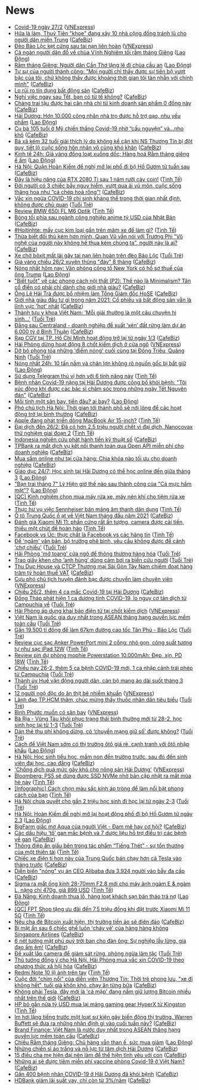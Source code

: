 # News

- [Covid-19 ngày 27/2](https://vnexpress.net/covid-19-ngay-27-2-4240871.html) ([VNExpress](https://vnexpress.net))
- [Hứa là làm, Thuỷ Tiên "khoe" đang xây 10 nhà cộng đồng tránh lũ cho người dân miền Trung](https://cafebiz.vn/hua-la-lam-thuy-tien-khoe-dang-xay-10-nha-cong-dong-tranh-lu-cho-nguoi-dan-mien-trung-20210226233522631.chn) ([CafeBiz](https://cafebiz.vn))
- [Đèo Bảo Lộc kẹt cứng sau tai nạn liên hoàn](https://vnexpress.net/deo-bao-loc-ket-cung-sau-tai-nan-lien-hoan-4240829.html) ([VNExpress](https://vnexpress.net))
- [Cả ngàn người dân đổ về chùa Vĩnh Nghiêm tối rằm tháng Giêng](https://laodong.vn/photo/ca-ngan-nguoi-dan-do-ve-chua-vinh-nghiem-toi-ram-thang-gieng-884018.ldo) ([Lao Động](https://laodong.vn))
- [Rằm tháng Giêng: Người dân Cần Thơ lặng lẽ đi chùa cầu an](https://laodong.vn/photo/ram-thang-gieng-nguoi-dan-can-tho-lang-le-di-chua-cau-an-884019.ldo) ([Lao Động](https://laodong.vn))
- [Tự sự của người thành công: "Mọi người chỉ thấy được sự tiến bộ vượt bậc của tôi, chứ không thấy được khoảng thời gian tôi tàn nhẫn với chính mình"](https://cafebiz.vn/tu-su-cua-nguoi-thanh-cong-moi-nguoi-chi-thay-duoc-su-tien-bo-vuot-bac-cua-toi-chu-khong-thay-duoc-khoang-thoi-gian-toi-tan-nhan-voi-chinh-minh-20210221225458188.chn) ([CafeBiz](https://cafebiz.vn))
- [Lo rủi ro tín dụng bất động sản](https://cafebiz.vn/lo-rui-ro-tin-dung-bat-dong-san-20210226190141211.chn) ([CafeBiz](https://cafebiz.vn))
- [Nghỉ việc ngay sau Tết, bạn có tử tế không?](https://cafebiz.vn/nghi-viec-ngay-sau-tet-ban-co-tu-te-khong-20210226214614098.chn) ([CafeBiz](https://cafebiz.vn))
- [Chàng trai tậu được hai căn nhà chỉ từ kinh doanh sản phẩm 0 đồng này](https://cafebiz.vn/chang-trai-tau-duoc-hai-can-nha-chi-tu-kinh-doanh-san-pham-0-dong-nay-20210226202854.chn) ([CafeBiz](https://cafebiz.vn))
- [Hải Dương: Hơn 10.000 công nhân nhà trọ được hỗ trợ gạo, nhu yếu phẩm](https://laodong.vn/cong-doan/hai-duong-hon-10000-cong-nhan-nha-tro-duoc-ho-tro-gao-nhu-yeu-pham-884023.ldo) ([Lao Động](https://laodong.vn))
- [Cụ bà 105 tuổi ở Mỹ chiến thắng Covid-19 nhờ “cầu nguyện” và...nho khô](https://cafebiz.vn/cu-ba-105-tuoi-o-my-chien-thang-covid-19-nho-cau-nguyen-vanho-kho-20210226211006892.chn) ([CafeBiz](https://cafebiz.vn))
- [Bà xã kém 32 tuổi giải thích lý do không kề cận khi NS Thương Tín bị đột quỵ, tiết lộ cuộc sống hôn nhân vô cùng khó khăn](https://cafebiz.vn/ba-xa-kem-32-tuoi-giai-thich-ly-do-khong-ke-can-khi-ns-thuong-tin-bi-dot-quy-tiet-lo-cuoc-song-hon-nhan-vo-cung-kho-khan-20210226213610065.chn) ([CafeBiz](https://cafebiz.vn))
- [Kinh tế 24h: Giá vàng đồng loạt xuống dốc; Hàng hoá Rằm tháng giêng ế ẩm](https://laodong.vn/kinh-te/kinh-te-24h-gia-vang-dong-loat-xuong-doc-hang-hoa-ram-thang-gieng-e-am-884011.ldo) ([Lao Động](https://laodong.vn))
- [Hà Nội: Quận Hoàn Kiếm đề nghị mở lại phố đi bộ Hồ Gươm từ tuần sau](https://cafebiz.vn/ha-noi-quan-hoan-kiem-de-nghi-mo-lai-pho-di-bo-ho-guom-tu-tuan-sau-20210226200554894.chn) ([CafeBiz](https://cafebiz.vn))
- [Đây là hiệu năng của RTX 2080 Ti sau 1 năm rưỡi cày coin!](https://tinhte.vn/thread/day-la-hieu-nang-cua-rtx-2080-ti-sau-1-nam-ruoi-cay-coin.3283781/) ([Tinh Tế](https://tinhte.vn))
- [Đời người có 3 chiếc bẫy nguy hiểm, vượt qua ải vũ môn, cuộc sống thăng hoa như “cá chép hoá rồng”!](https://cafebiz.vn/doi-nguoi-co-3-chiec-bay-nguy-hiem-vuot-qua-ai-vu-mon-cuoc-song-thang-hoa-nhu-ca-chep-hoa-rong-20210226210505602.chn) ([CafeBiz](https://cafebiz.vn))
- [Vắc xin ngừa COVID-19 chỉ sinh kháng thể trong thời gian nhất định, không được chủ quan](https://tuoitre.vn/vac-xin-ngua-covid-19-chi-sinh-khang-the-trong-thoi-gian-nhat-dinh-khong-duoc-chu-quan-20210226210228626.htm) ([Tuổi Trẻ](https://tuoitre.vn))
- [Review BMW 650i FL M6 Optik](https://tinhte.vn/thread/review-bmw-650i-fl-m6-optik.3283591/) ([Tinh Tế](https://tinhte.vn))
- [Bóng tối phía sau ngành công nghiệp anime tỷ USD của Nhật Bản](https://cafebiz.vn/bong-toi-phia-sau-nganh-cong-nghiep-anime-ty-usd-cua-nhat-ban-20210226204551347.chn) ([CafeBiz](https://cafebiz.vn))
- [#Hoitinhte: mấy cục kim loại gắn trên mâm xe để làm gì?](https://tinhte.vn/thread/hoitinhte-may-cuc-kim-loai-gan-tren-mam-xe-de-lam-gi.3283583/) ([Tinh Tế](https://tinhte.vn))
- [Thừa biết đối thủ kém hơn mình, Quan Vũ vẫn nói với Trương Phi "Võ nghệ của người này không hề thua kém chúng ta", người này là ai?](https://cafebiz.vn/thua-biet-doi-thu-kem-hon-minh-quan-vu-van-noi-voi-truong-phi-vo-nghe-cua-nguoi-nay-khong-he-thua-kem-chung-ta-nguoi-nay-la-ai-20210226210209018.chn) ([CafeBiz](https://cafebiz.vn))
- [Xe chở bôxit mất lái gây tai nạn liên hoàn trên đèo Bảo Lộc](https://tuoitre.vn/xe-cho-boxit-mat-lai-gay-tai-nan-lien-hoan-tren-deo-bao-loc-20210226210159096.htm) ([Tuổi Trẻ](https://tuoitre.vn))
- [Giá vàng chiều 26/2 xuyên thủng "đáy" 8 tháng](https://cafebiz.vn/gia-vang-chieu-26-2-xuyen-thung-day-8-thang-20210226200458121.chn) ([CafeBiz](https://cafebiz.vn))
- [Nóng nhất hôm nay: Văn phòng công tố New York có hồ sơ thuế của ông Trump](https://laodong.vn/video-the-gioi/nong-nhat-hom-nay-van-phong-cong-to-new-york-co-ho-so-thue-cua-ong-trump-883996.ldo) ([Lao Động](https://laodong.vn))
- ["Biết tuốt" về các phong cách nội thất (P2): Thế nào là Minimalism? Tân cổ điển có phải chỉ dành cho giới nhà giàu?](https://cafebiz.vn/biet-tuot-ve-cac-phong-cach-noi-that-p2-the-nao-la-minimalism-tan-co-dien-co-phai-chi-danh-cho-gioi-nha-giau-20210226205334082.chn) ([CafeBiz](https://cafebiz.vn))
- [Ông Lê Hải Trà được bổ nhiệm làm Tổng Giám đốc HoSE](https://cafebiz.vn/ong-le-hai-tra-duoc-bo-nhiem-lam-tong-giam-doc-hose-20210226200315716.chn) ([CafeBiz](https://cafebiz.vn))
- [Giới nhà giàu đầu tư gì trong năm 2021: Cổ phiếu và bất động sản vẫn là lĩnh vực 'hot' nhất](https://cafebiz.vn/gioi-nha-giau-dau-tu-gi-trong-nam-2021-co-phieu-va-bat-dong-san-van-la-linh-vuc-hot-nhat-20210226191719414.chn) ([CafeBiz](https://cafebiz.vn))
- [Thành tựu y khoa Việt Nam: 'Mỗi giải thưởng là một câu chuyện hi sinh...'](https://tuoitre.vn/thanh-tuu-y-khoa-viet-nam-moi-giai-thuong-la-mot-cau-chuyen-hi-sinh-20210226200308761.htm) ([Tuổi Trẻ](https://tuoitre.vn))
- [Đằng sau Centraland - doanh nghiệp đề xuất ‘xén’ đất rừng làm dự án 6.000 tỷ ở Bình Thuận](https://cafebiz.vn/dang-sau-centraland-doanh-nghiep-de-xuat-xen-dat-rung-lam-du-an-6000-ty-o-binh-thuan-20210226184645939.chn) ([CafeBiz](https://cafebiz.vn))
- [Rạp CGV tại TP. Hồ Chí Minh hoạt động trở lại từ ngày 1/3](https://cafebiz.vn/rap-cgv-tai-tp-ho-chi-minh-hoat-dong-tro-lai-tu-ngay-1-3-20210226184131972.chn) ([CafeBiz](https://cafebiz.vn))
- [Hải Phòng dừng hoạt động 8 chốt kiểm dịch ở cửa ngõ](https://vnexpress.net/hai-phong-dung-hoat-dong-8-chot-kiem-dich-o-cua-ngo-4240805.html) ([VNExpress](https://vnexpress.net))
- [Dỡ bỏ phong tỏa những 'điểm nóng' cuối cùng tại Đông Triều, Quảng Ninh](https://tuoitre.vn/do-bo-phong-toa-nhung-diem-nong-cuoi-cung-tai-dong-trieu-quang-ninh-20210226193909718.htm) ([Tuổi Trẻ](https://tuoitre.vn))
- [Nóng nhất 24h: 10 tấn nầm và chân lợn không rõ nguồn gốc bị bắt giữ](https://laodong.vn/video-thoi-su/nong-nhat-24h-10-tan-nam-va-chan-lon-khong-ro-nguon-goc-bi-bat-giu-883983.ldo) ([Lao Động](https://laodong.vn))
- [Sử dụng Telegram thú vị hơn với 6 tính năng này](https://tinhte.vn/thread/su-dung-telegram-thu-vi-hon-voi-6-tinh-nang-nay.3283731/) ([Tinh Tế](https://tinhte.vn))
- [Bệnh nhân Covid-19 nặng tại Hải Dương được công bố khỏi bệnh: "Tôi xúc động khi được các bác sĩ chăm sóc trong những ngày Tết Nguyên đán"](https://cafebiz.vn/benh-nhan-covid-19-nang-tai-hai-duong-duoc-cong-bo-khoi-benh-toi-xuc-dong-khi-duoc-cac-bac-si-cham-soc-trong-nhung-ngay-tet-nguyen-dan-2021022618371103.chn) ([CafeBiz](https://cafebiz.vn))
- [Mỗi tỉnh một sân bay, tiền đâu? ai bay?](https://laodong.vn/su-kien-binh-luan/moi-tinh-mot-san-bay-tien-dau-ai-bay-883812.ldo) ([Lao Động](https://laodong.vn))
- [Phó chủ tịch Hà Nội: Thời gian tới thành phố sẽ nới lỏng để các hoạt động trở lại bình thường](https://cafebiz.vn/pho-chu-tich-ha-noi-thoi-gian-toi-thanh-pho-se-noi-long-de-cac-hoat-dong-tro-lai-binh-thuong-20210226192859472.chn) ([CafeBiz](https://cafebiz.vn))
- [Apple đang phát triển dòng MacBook Air 15-inch?](https://tinhte.vn/thread/apple-dang-phat-trien-dong-macbook-air-15-inch.3283733/) ([Tinh Tế](https://tinhte.vn))
- [Đại dịch đến 26/2: Đã có hơn 2.5 triệu người chết vì đại dịch, Nanocovax thử nghiệm giai đoạn 2](https://tinhte.vn/thread/dai-dich-den-26-2-da-co-hon-2-5-trieu-nguoi-chet-vi-dai-dich-nanocovax-thu-nghiem-giai-doan-2.3283729/) ([Tinh Tế](https://tinhte.vn))
- [Indonesia nghiên cứu phát hành tiền kỹ thuật số](https://cafebiz.vn/indonesia-nghien-cuu-phat-hanh-tien-ky-thuat-so-20210226171847588.chn) ([CafeBiz](https://cafebiz.vn))
- [TPBank ra mắt dịch vụ kết nối thanh toán qua Open API miễn phí cho doanh nghiệp](https://cafebiz.vn/tpbank-ra-mat-dich-vu-ket-noi-thanh-toan-qua-open-api-mien-phi-cho-doanh-nghiep-20210226162924264.chn) ([CafeBiz](https://cafebiz.vn))
- [Mua sắm online như tại cửa hàng: Chìa khóa nào tối ưu cho doanh nghiệp](https://cafebiz.vn/mua-sam-online-nhu-tai-cua-hang-chia-khoa-nao-toi-uu-cho-doanh-nghiep-20210226162853495.chn) ([CafeBiz](https://cafebiz.vn))
- [Giáo dục 24/7: Học sinh tại Hải Dương có thể học online đến giữa tháng 3](https://laodong.vn/video/giao-duc-247-hoc-sinh-tai-hai-duong-co-the-hoc-online-den-giua-thang-3-883960.ldo) ([Lao Động](https://laodong.vn))
- [&quot;Bạn trai tháng 7&quot; Lý Hiện giờ thế nào sau thành công của &quot;Cá mực hầm mật&quot;?](https://laodong.vn/photo/ban-trai-thang-7-ly-hien-gio-the-nao-sau-thanh-cong-cua-ca-muc-ham-mat-883786.ldo) ([Lao Động](https://laodong.vn))
- [[QC] Kinh nghiệm chọn mua máy rửa xe, máy nén khí cho tiệm rửa xe](https://tinhte.vn/thread/qc-kinh-nghiem-chon-mua-may-rua-xe-may-nen-khi-cho-tiem-rua-xe.3283484/) ([Tinh Tế](https://tinhte.vn))
- [Thực hư vụ việc Sennheiser bán mảng âm thanh dân dụng](https://tinhte.vn/thread/thuc-hu-vu-viec-sennheiser-ban-mang-am-thanh-dan-dung.3283304/) ([Tinh Tế](https://tinhte.vn))
- [Ô tô Trung Quốc ồ ạt về Việt Nam tháng đầu năm 2021](https://cafebiz.vn/o-to-trung-quoc-o-at-ve-viet-nam-thang-dau-nam-2021-20210226171155977.chn) ([CafeBiz](https://cafebiz.vn))
- [Đánh giá Xiaomi Mi 11: phần cứng rất ấn tượng, camera được cải tiến, thiếu một chút để hoàn hảo](https://tinhte.vn/thread/danh-gia-xiaomi-mi-11-phan-cung-rat-an-tuong-camera-duoc-cai-tien-thieu-mot-chut-de-hoan-hao.3282433/) ([Tinh Tế](https://tinhte.vn))
- [Facebook vs Úc: thực chất là Facebook vs các hãng tin](https://tinhte.vn/thread/facebook-vs-uc-thuc-chat-la-facebook-vs-cac-hang-tin.3282223/) ([Tinh Tế](https://tinhte.vn))
- [Để 'ngâm' văn bản, bộ trưởng phê bình, yêu cầu không được để cảnh 'chợ chiều'](https://tuoitre.vn/de-ngam-van-ban-bo-truong-phe-binh-yeu-cau-khong-duoc-de-canh-cho-chieu-2021022612023534.htm) ([Tuổi Trẻ](https://tuoitre.vn))
- [Hải Phòng 'mở toang' cửa ngõ để thông thương hàng hóa](https://tuoitre.vn/hai-phong-mo-toang-cua-ngo-de-thong-thuong-hang-hoa-20210226185817674.htm) ([Tuổi Trẻ](https://tuoitre.vn))
- [Trao giấy khen cho ‘anh hùng’ dũng cảm bơi ra biển cứu người](https://tuoitre.vn/trao-giay-khen-cho-anh-hung-dung-cam-boi-ra-bien-cuu-nguoi-2021022617504083.htm) ([Tuổi Trẻ](https://tuoitre.vn))
- [Thu Duc House và CTCP Thương mại Sài Gòn Tây Nam chiếm đoạt hàng trăm tỷ hoàn thuế VAT](https://cafebiz.vn/thu-duc-house-va-ctcp-thuong-mai-sai-gon-tay-nam-chiem-doat-hang-tram-ty-hoan-thue-vat-20210226170624412.chn) ([CafeBiz](https://cafebiz.vn))
- [Cựu phó chủ tịch huyện đánh bạc được chuyển làm chuyên viên](https://vnexpress.net/cuu-pho-chu-tich-huyen-danh-bac-duoc-chuyen-lam-chuyen-vien-4240778.html) ([VNExpress](https://vnexpress.net))
- [Chiều 26/2, thêm 4 ca mắc Covid-19 tại Hải Dương](https://cafebiz.vn/chieu-26-2-them-4-ca-mac-covid-19-tai-hai-duong-20210226183448979.chn) ([CafeBiz](https://cafebiz.vn))
- [Đồng Tháp phát hiện 1 ca dương tính COVID-19, lo nguy cơ tản dịch từ Campuchia về](https://tuoitre.vn/dong-thap-phat-hien-1-ca-duong-tinh-covid-19-lo-nguy-co-tan-dich-tu-campuchia-ve-20210226175614639.htm) ([Tuổi Trẻ](https://tuoitre.vn))
- [Hải Phòng áp dụng khai báo điện tử tại chốt kiểm dịch](https://vnexpress.net/hai-phong-ap-dung-khai-bao-dien-tu-tai-chot-kiem-dich-4240790.html) ([VNExpress](https://vnexpress.net))
- [Việt Nam là quốc gia duy nhất trong ASEAN thăng hạng quyền lực mềm toàn cầu](https://tuoitre.vn/viet-nam-la-quoc-gia-duy-nhat-trong-asean-thang-hang-quyen-luc-mem-toan-cau-20210226155732764.htm) ([Tuổi Trẻ](https://tuoitre.vn))
- [Gần 19.500 tỉ đồng để làm 67km đường cao tốc Tân Phú - Bảo Lộc](https://tuoitre.vn/gan-19-500-ti-dong-de-lam-67km-duong-cao-toc-tan-phu-bao-loc-20210226180420195.htm) ([Tuổi Trẻ](https://tuoitre.vn))
- [Review cục sạc Anker PowerPort mini 2 cổng: nhỏ gọn, công suất tương tự như sạc iPad 12W](https://tinhte.vn/thread/review-cuc-sac-anker-powerport-mini-2-cong-nho-gon-cong-suat-tuong-tu-nhu-sac-ipad-12w.3283086/) ([Tinh Tế](https://tinhte.vn))
- [Review pin dự phòng mophie Powerstation 10.000mAh: Đẹp, xịn, PD 18W](https://tinhte.vn/thread/review-pin-du-phong-mophie-powerstation-10-000mah-dep-xin-pd-18w.3283674/) ([Tinh Tế](https://tinhte.vn))
- [Chiều nay 26-2, thêm 5 ca bệnh COVID-19 mới, 1 ca nhập cảnh trái phép từ Campuchia](https://tuoitre.vn/chieu-nay-26-2-them-5-ca-benh-covid-19-moi-1-ca-nhap-canh-trai-phep-tu-campuchia-20210226181331782.htm) ([Tuổi Trẻ](https://tuoitre.vn))
- [Thành ủy Huế vận động người dân, cán bộ mang áo dài suốt tháng 3](https://tuoitre.vn/thanh-uy-hue-van-dong-nguoi-dan-can-bo-mang-ao-dai-suot-thang-3-20210226175921485.htm) ([Tuổi Trẻ](https://tuoitre.vn))
- [12 người ngộ độc do ăn thịt bê nhiễm khuẩn](https://vnexpress.net/12-nguoi-ngo-doc-do-an-thit-be-nhiem-khuan-4240747.html) ([VNExpress](https://vnexpress.net))
- [Lãnh đạo TP.HCM thăm, chúc mừng thầy thuốc nhân dân tiêu biểu](https://tuoitre.vn/lanh-dao-tp-hcm-tham-chuc-mung-thay-thuoc-nhan-dan-tieu-bieu-20210226150159985.htm) ([Tuổi Trẻ](https://tuoitre.vn))
- [Bình Phước muốn có sân bay](https://vnexpress.net/binh-phuoc-muon-co-san-bay-4240660.html) ([VNExpress](https://vnexpress.net))
- [Bà Rịa - Vũng Tàu khôi phục trạng thái bình thường mới từ 28-2, học sinh học lại từ 1-3](https://tuoitre.vn/ba-ria-vung-tau-khoi-phuc-trang-thai-binh-thuong-moi-tu-28-2-hoc-sinh-hoc-lai-tu-1-3-20210226175422943.htm) ([Tuổi Trẻ](https://tuoitre.vn))
- [Dán thẻ thu phí không dừng, có ‘chuyển mạng giữ số’ được không?](https://tuoitre.vn/dan-the-thu-phi-khong-dung-co-chuyen-mang-giu-so-duoc-khong-20210226123103467.htm) ([Tuổi Trẻ](https://tuoitre.vn))
- [Cách để Việt Nam sớm có thị trường ôtô giá rẻ, cạnh tranh với ôtô nhập khẩu](https://laodong.vn/video/cach-de-viet-nam-som-co-thi-truong-oto-gia-re-canh-tranh-voi-oto-nhap-khau-883683.ldo) ([Lao Động](https://laodong.vn))
- [Hà Nội: Học sinh tiểu học, mầm non đến trường trước, sau đó đến sinh viên đại học, cao đẳng](https://cafebiz.vn/ha-noi-hoc-sinh-tieu-hoc-mam-non-den-truong-truoc-sau-do-den-sinh-vien-dai-hoc-cao-dang-20210226175322897.chn) ([CafeBiz](https://cafebiz.vn))
- ['Chống dịch quá mức gây khó cho nông sản Hải Dương'](https://vnexpress.net/chong-dich-qua-muc-gay-kho-cho-nong-san-hai-duong-4240644.html) ([VNExpress](https://vnexpress.net))
- [Bloomberg: PS5 sẽ dùng được SSD NVMe nhờ bản cập nhật ra mắt mùa hè này](https://tinhte.vn/thread/bloomberg-ps5-se-dung-duoc-ssd-nvme-nho-ban-cap-nhat-ra-mat-mua-he-nay.3283747/) ([Tinh Tế](https://tinhte.vn))
- [[Infographic] Cách chọn màu sắc kính áp tròng để làm nổi bật phong cách của bạn](https://tinhte.vn/thread/infographic-cach-chon-mau-sac-kinh-ap-trong-de-lam-noi-bat-phong-cach-cua-ban.3283656/) ([Tinh Tế](https://tinhte.vn))
- [Hà Nội chưa quyết cho gần 2 triệu học sinh đi học lại từ ngày 2-3](https://tuoitre.vn/ha-noi-chua-quyet-cho-gan-2-trieu-hoc-sinh-di-hoc-lai-tu-ngay-2-3-20210226171108903.htm) ([Tuổi Trẻ](https://tuoitre.vn))
- [Hà Nội: Hoàn Kiếm đề nghị mở lại hoạt động phố đi bộ Hồ Gươm từ ngày 2.3](https://laodong.vn/xa-hoi/ha-noi-hoan-kiem-de-nghi-mo-lai-hoat-dong-pho-di-bo-ho-guom-tu-ngay-23-883880.ldo) ([Lao Động](https://laodong.vn))
- [BigFarm giấc mơ Aqua của người Việt  - Đam mê hay cơ hội?](https://cafebiz.vn/bigfarm-giac-mo-aqua-cua-nguoi-viet-dam-me-hay-co-hoi-20210226165216482.chn) ([CafeBiz](https://cafebiz.vn))
- [Các dấu hiệu ‘tố’ gan mắc bệnh và 7 dược liệu hỗ trợ điều trị các bệnh về gan](https://cafebiz.vn/cac-dau-hieu-to-gan-mac-benh-va-7-duoc-lieu-ho-tro-dieu-tri-cac-benh-ve-gan-20210226162753199.chn) ([CafeBiz](https://cafebiz.vn))
- [Thông điệp ẩn giấu bên trong tác phẩm “Tiếng Thét” - sự tổn thương của một thiên tài](https://tinhte.vn/thread/thong-diep-an-giau-ben-trong-tac-pham-tieng-thet-su-ton-thuong-cua-mot-thien-tai.3282290/) ([Tinh Tế](https://tinhte.vn))
- [Chiếc xe điện tí hon này của Trung Quốc bán chạy hơn cả Tesla vào tháng trước](https://cafebiz.vn/chiec-xe-dien-ti-hon-nay-cua-trung-quoc-ban-chay-hon-ca-tesla-vao-thang-truoc-20210226163746413.chn) ([CafeBiz](https://cafebiz.vn))
- [Diễn biến "nóng" vụ án CEO Alibaba đưa 3.924 người vào bẫy đa cấp](https://cafebiz.vn/dien-bien-nong-vu-an-ceo-alibaba-dua-3924-nguoi-vao-bay-da-cap-20210226172330363.chn) ([CafeBiz](https://cafebiz.vn))
- [Sigma ra mắt ống kính 28-70mm F2.8 mới cho máy ảnh ngàm E & ngàm L, nặng chỉ 470g, giá 899 USD](https://tinhte.vn/thread/sigma-ra-mat-ong-kinh-28-70mm-f2-8-moi-cho-may-anh-ngam-e-ngam-l-nang-chi-470g-gia-899-usd.3283213/) ([Tinh Tế](https://tinhte.vn))
- [Đà Nẵng: Kinh doanh thua lỗ, hàng loạt khách sạn bán tháo trả nợ](https://laodong.vn/video-thoi-su/da-nang-kinh-doanh-thua-lo-hang-loat-khach-san-ban-thao-tra-no-883372.ldo) ([Lao Động](https://laodong.vn))
- [[QC] FPT Shop tặng ưu đãi đến 7,5 triệu đồng khi đặt trước Xiaomi Mi 11 5G](https://tinhte.vn/thread/qc-fpt-shop-tang-uu-dai-den-7-5-trieu-dong-khi-dat-truoc-xiaomi-mi-11-5g.3283590/) ([Tinh Tế](https://tinhte.vn))
- [Nếu cha đẻ Bitcoin xuất hiện, thị trường tiền ảo sẽ điên đảo](https://cafebiz.vn/neu-cha-de-bitcoin-xuat-hien-thi-truong-tien-ao-se-dien-dao-2021022616395437.chn) ([CafeBiz](https://cafebiz.vn))
- [Bí mật ẩn sau 6 chiếc ghế luôn 'cháy vé' của hãng hàng không Singapore Airlines](https://cafebiz.vn/bi-mat-an-sau-6-chiec-ghe-luon-chay-ve-cua-hang-hang-khong-singapore-airlines-20210226164152895.chn) ([CafeBiz](https://cafebiz.vn))
- [6 nét tướng mặt phú quý trời ban cho đàn ông: Sự nghiệp lẫy lừng, gia đạo ấm êm!](https://cafebiz.vn/6-net-tuong-mat-phu-quy-troi-ban-cho-dan-ong-su-nghiep-lay-lung-gia-dao-am-em-20210226165222881.chn) ([CafeBiz](https://cafebiz.vn))
- [Đề xuất lắp camera để giám sát rừng, phòng ngừa lâm tặc](https://tuoitre.vn/de-xuat-lap-camera-de-giam-sat-rung-phong-ngua-lam-tac-20210226160516506.htm) ([Tuổi Trẻ](https://tuoitre.vn))
- [Thủ tướng đồng ý cho Hà Nội, Hải Phòng mua vắc xin COVID-19 theo phương thức xã hội hóa](https://cafebiz.vn/thu-tuong-dong-y-cho-ha-noi-hai-phong-mua-vac-xin-covid-19-theo-phuong-thuc-xa-hoi-hoa-20210226164135903.chn) ([CafeBiz](https://cafebiz.vn))
- [Redmi Note 10 lộ ảnh trên tay](https://tinhte.vn/thread/redmi-note-10-lo-anh-tren-tay.3283173/) ([Tinh Tế](https://tinhte.vn))
- [Cuộc đời "chìm nổi" của diễn viên Thương Tín: Thời trẻ phong lưu, "xe đi không hết", tuổi già khốn khó, chạy ăn từng bữa](https://cafebiz.vn/cuoc-doi-chim-noi-cua-dien-vien-thuong-tin-thoi-tre-phong-luu-xe-di-khong-het-tuoi-gia-khon-kho-chay-an-tung-bua-20210226164023646.chn) ([CafeBiz](https://cafebiz.vn))
- [Không phải Tesla, đây mới là 'cá mập' đang nắm giữ lượng Bitcoin nhiều nhất trên thế giới](https://cafebiz.vn/khong-phai-tesla-day-moi-la-ca-map-dang-nam-giu-luong-bitcoin-nhieu-nhat-tren-the-gioi-2021022616354022.chn) ([CafeBiz](https://cafebiz.vn))
- [HP bỏ gần nửa tỷ USD mua lại mảng gaming gear HyperX từ Kingston](https://tinhte.vn/thread/hp-bo-gan-nua-ty-usd-mua-lai-mang-gaming-gear-hyperx-tu-kingston.3282521/) ([Tinh Tế](https://tinhte.vn))
- [Im hơi lặng tiếng trước một loạt sự kiện gây biến động thị trường, Warren Buffett sẽ đưa ra những nhận định gì vào cuối tuần này?](https://cafebiz.vn/im-hoi-lang-tieng-truoc-mot-loat-su-kien-gay-bien-dong-thi-truong-warren-buffett-se-dua-ra-nhung-nhan-dinh-gi-vao-cuoi-tuan-nay-20210226163226873.chn) ([CafeBiz](https://cafebiz.vn))
- [Brand Finance: Việt Nam là nước duy nhất trong ASEAN thăng hạng quyền lực mềm toàn cầu](https://cafebiz.vn/brand-finance-viet-nam-la-nuoc-duy-nhat-trong-asean-thang-hang-quyen-luc-mem-toan-cau-20210226162931495.chn) ([CafeBiz](https://cafebiz.vn))
- [Chiều Rằm tháng Giêng: Chủ hàng vẫn than ế, sức mua giảm](https://laodong.vn/kinh-te/chieu-ram-thang-gieng-chu-hang-van-than-e-suc-mua-giam-883905.ldo) ([Lao Động](https://laodong.vn))
- [Những chiến sĩ áo trắng và nỗ lực từ tâm dịch Hải Dương](https://cafebiz.vn/nhung-chien-si-ao-trang-va-no-luc-tu-tam-dich-hai-duong-20210226161610272.chn) ([CafeBiz](https://cafebiz.vn))
- [15 điều cha mẹ hiện đại nên làm để thể hiện tình yêu với con](https://cafebiz.vn/15-dieu-cha-me-hien-dai-nen-lam-de-the-hien-tinh-yeu-voi-con-20210226145501435.chn) ([CafeBiz](https://cafebiz.vn))
- [Những ai sẽ được tiêm miễn phí vaccine phòng Covid-19 ở Việt Nam?](https://cafebiz.vn/nhung-ai-se-duoc-tiem-mien-phi-vaccine-phong-covid-19-o-viet-nam-20210226160418745.chn) ([CafeBiz](https://cafebiz.vn))
- [Gần 400 bệnh nhân COVID-19 ở Hải Dương đã khỏi bệnh](https://cafebiz.vn/gan-400-benh-nhan-covid-19-o-hai-duong-da-khoi-benh-20210226160126149.chn) ([CafeBiz](https://cafebiz.vn))
- [HDBank giảm lãi suất vay, chỉ còn từ 3%/năm](https://cafebiz.vn/hdbank-giam-lai-suat-vay-chi-con-tu-3-nam-20210226155753787.chn) ([CafeBiz](https://cafebiz.vn))
